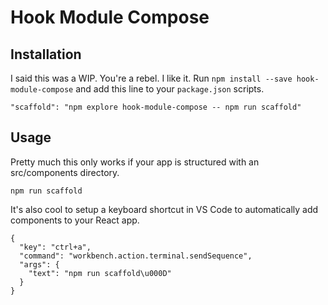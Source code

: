 
# Hook Module Compose

## Installation

I said this was a WIP. You're a rebel. I like it. Run `npm install --save hook-module-compose` and add this line to your `package.json` scripts.

```
"scaffold": "npm explore hook-module-compose -- npm run scaffold"
```

## Usage

Pretty much this only works if your app is structured with an src/components directory.

```
npm run scaffold
```

It's also cool to setup a keyboard shortcut in VS Code to automatically add components to your React app.

```
{
  "key": "ctrl+a",
  "command": "workbench.action.terminal.sendSequence",
  "args": {
    "text": "npm run scaffold\u000D"
  }
}
```
